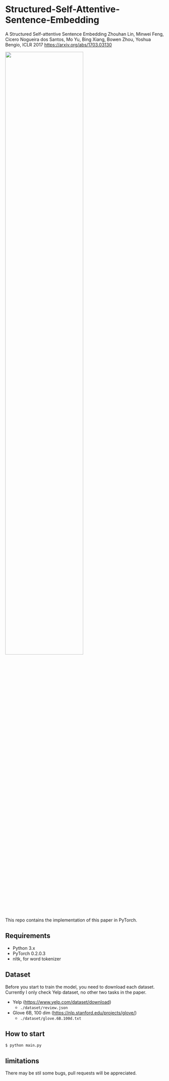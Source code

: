 # Structured-Self-Attentive-Sentence-Embedding

A Structured Self-attentive Sentence Embedding
Zhouhan Lin, Minwei Feng, Cicero Nogueira dos Santos, Mo Yu, Bing Xiang, Bowen Zhou, Yoshua Bengio, ICLR 2017
https://arxiv.org/abs/1703.03130

<img src="https://user-images.githubusercontent.com/166852/33136258-ccc5bc08-cf72-11e7-8ddd-368e4a85a0a8.png" width="70%"/>

This repo contains the implementation of this paper in PyTorch.

## Requirements
- Python 3.x
- PyTorch 0.2.0.3
- nltk, for word tokenizer

## Dataset
Before you start to train the model, you need to download each dataset. Currently I only check Yelp dataset, no other two tasks in the paper.

- Yelp (https://www.yelp.com/dataset/download)
  - `./dataset/review.json`
- Glove 6B, 100 dim (https://nlp.stanford.edu/projects/glove/)
  - `./dataset/glove.6B.100d.txt`

## How to start

```
$ python main.py
```

## limitations

There may be stil some bugs, pull requests will be appreciated.
